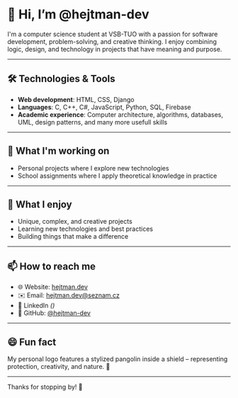 # 👋 Hi, I’m @hejtman-dev

I'm a computer science student at VSB-TUO with a passion for software development, problem-solving, and creative thinking. I enjoy combining logic, design, and technology in projects that have meaning and purpose.

---

## 🛠️ Technologies & Tools
- **Web development**: HTML, CSS, Django  
- **Languages**: C, C++, C#, JavaScript, Python, SQL, Firebase
- **Academic experience**: Computer architecture, algorithms, databases, UML, design patterns, and many more usefull skills

---

## 🔧 What I'm working on
- Personal projects where I explore new technologies  
- School assignments where I apply theoretical knowledge in practice

---

## 🎯 What I enjoy
- Unique, complex, and creative projects  
- Learning new technologies and best practices  
- Building things that make a difference

---

## 📫 How to reach me
- 🌐 Website: [hejtman.dev]()  
- ✉️ Email: hejtman.dev@seznam.cz
- 💼 LinkedIn *()*  
- 🐍 GitHub: [@hejtman-dev](https://github.com/hejtman-dev)

---

## 😄 Fun fact
My personal logo features a stylized pangolin inside a shield – representing protection, creativity, and nature. 🐾

---

Thanks for stopping by! 🚀
